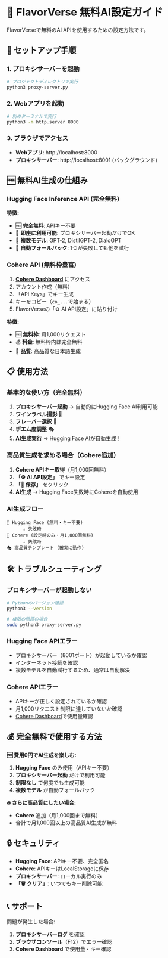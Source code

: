 # 🤖 FlavorVerse 無料AI設定ガイド

FlavorVerseで無料のAI APIを使用するための設定方法です。

## 🚀 セットアップ手順

### 1. プロキシサーバーを起動

```bash
# プロジェクトディレクトリで実行
python3 proxy-server.py
```

### 2. Webアプリを起動

```bash
# 別のターミナルで実行
python3 -m http.server 8000
```

### 3. ブラウザでアクセス

- **Webアプリ**: http://localhost:8000
- **プロキシサーバー**: http://localhost:8001 (バックグラウンド)

## 🆓 無料AI生成の仕組み

### Hugging Face Inference API (完全無料)

**特徴:**
- 🆓 **完全無料**: APIキー不要
- 🚀 **即座に利用可能**: プロキシサーバー起動だけでOK
- 🤖 **複数モデル**: GPT-2, DistilGPT-2, DialoGPT
- 🔄 **自動フォールバック**: 1つが失敗しても他を試行

### Cohere API (無料枠豊富)

1. **[Cohere Dashboard](https://dashboard.cohere.ai/)** にアクセス
2. アカウント作成（無料）
3. 「API Keys」でキー生成
4. キーをコピー（`co_...`で始まる）
5. FlavorVerseの「⚙️ AI API設定」に貼り付け

**特徴:**
- 🆓 **無料枠**: 月1,000リクエスト
- 💰 **料金**: 無料枠内は完全無料
- 🎯 **品質**: 高品質な日本語生成

## 📋 使用方法

### **基本的な使い方（完全無料）**

1. **プロキシサーバー起動** → 自動的にHugging Face AI利用可能
2. **ワインラベル撮影** 📸
3. **フレーバー選択** 🎯
4. **ポエム度調整** 🎭
5. **AI生成実行** → Hugging Face AIが自動生成！

### **高品質生成を求める場合（Cohere追加）**

1. **Cohere APIキー取得**（月1,000回無料）
2. **「⚙️ AI API設定」** でキー設定
3. **「💾 保存」** をクリック
4. **AI生成** → Hugging Face失敗時にCohereを自動使用

### **AI生成フロー**
```
🤖 Hugging Face (無料・キー不要)
      ↓ 失敗時
🧠 Cohere (設定時のみ・月1,000回無料)
      ↓ 失敗時
🎭 高品質テンプレート (確実に動作)
```

## 🛠 トラブルシューティング

### プロキシサーバーが起動しない
```bash
# Pythonのバージョン確認
python3 --version

# 権限の問題の場合
sudo python3 proxy-server.py
```

### Hugging Face APIエラー
- プロキシサーバー（8001ポート）が起動しているか確認
- インターネット接続を確認
- 複数モデルを自動試行するため、通常は自動解決

### Cohere APIエラー
- APIキーが正しく設定されているか確認
- 月1,000リクエスト制限に達していないか確認
- [Cohere Dashboard](https://dashboard.cohere.ai/)で使用量確認

## 💰 完全無料で使用する方法

**🆓 費用0円でAI生成を楽しむ:**

1. **Hugging Face** のみ使用（APIキー不要）
2. **プロキシサーバー起動** だけで利用可能
3. **制限なし** で何度でも生成可能
4. **複数モデル** が自動フォールバック

**🔥 さらに高品質にしたい場合:**

- **Cohere** 追加（月1,000回まで無料）
- 合計で月1,000回以上の高品質AI生成が無料

## 🔒 セキュリティ

- **Hugging Face**: APIキー不要、完全匿名
- **Cohere**: APIキーはLocalStorageに保存
- **プロキシサーバー**: ローカル実行のみ
- **「🗑 クリア」**: いつでもキー削除可能

## 📞 サポート

問題が発生した場合:
1. **プロキシサーバーログ** を確認
2. **ブラウザコンソール**（F12）でエラー確認
3. **Cohere Dashboard** で使用量・キー確認
